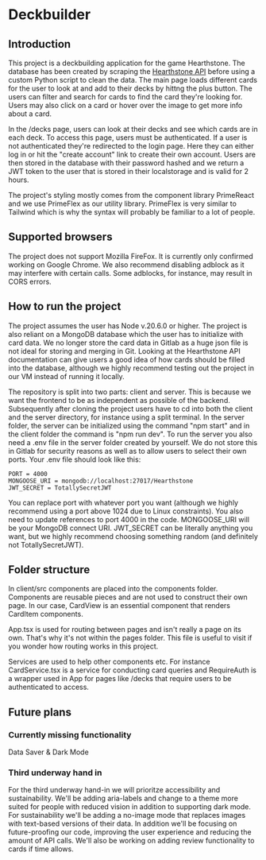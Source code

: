 # Deckbuilder

## Introduction

This project is a deckbuilding application for the game Hearthstone. The database has been created by scraping the [Hearthstone API](https://hearthstoneapi.com/) before using a custom Python script to clean the data. The main page loads different cards for the user to look at and add to their decks by hittng the plus button. The users can filter and search for cards to find the card they're looking for. Users may also click on a card or hover over the image to get more info about a card.

In the /decks page, users can look at their decks and see which cards are in each deck. To access this page, users must be authenticated. If a user is not authenticated they're redirected to the login page. Here they can either log in or hit the "create account" link to create their own account. Users are then stored in the database with their password hashed and we return a JWT token to the user that is stored in their localstorage and is valid for 2 hours.

The project's styling mostly comes from the component library PrimeReact and we use PrimeFlex as our utility library. PrimeFlex is very similar to Tailwind which is why the syntax will probably be familiar to a lot of people.

## Supported browsers

The project does not support Mozilla FireFox. It is currently only confirmed working on Google Chrome. We also recommend disabling adblock as it may interfere with certain calls. Some adblocks, for instance, may result in CORS errors.

## How to run the project

The project assumes the user has Node v.20.6.0 or higher. The project is also reliant on a MongoDB database which the user has to initialize with card data. We no longer store the card data in Gitlab as a huge json file is not ideal for storing and merging in Git. Looking at the Hearthstone API documentation can give users a good idea of how cards should be filled into the database, although we highly recommend testing out the project in our VM instead of running it locally.

The repository is split into two parts: client and server. This is because we want the frontend to be as independent as possible of the backend. Subsequently after cloning the project users have to cd into both the client and the server directory, for instance using a split terminal. In the server folder, the server can be initialized using the command "npm start" and in the client folder the command is "npm run dev". To run the server you also need a .env file in the server folder created by yourself. We do not store this in Gitlab for security reasons as well as to allow users to select their own ports. Your .env file should look like this:

```
PORT = 4000
MONGOOSE_URI = mongodb://localhost:27017/Hearthstone
JWT_SECRET = TotallySecretJWT

```

You can replace port with whatever port you want (although we highly recommend using a port above 1024 due to Linux constraints). You also need to update references to port 4000 in the code. MONGOOSE_URI will be your MongoDB connect URI. JWT_SECRET can be literally anything you want, but we highly recommend choosing something random (and definitely not TotallySecretJWT).

## Folder structure

In client/src components are placed into the components folder. Components are reusable pieces and are not used to construct their own page. In our case, CardView is an essential component that renders CardItem components.

App.tsx is used for routing between pages and isn't really a page on its own. That's why it's not within the pages folder. This file is useful to visit if you wonder how routing works in this project.

Services are used to help other components etc. For instance CardService.tsx is a service for conducting card queries and RequireAuth is a wrapper used in App for pages like /decks that require users to be authenticated to access.

## Future plans

### Currently missing functionality

Data Saver & Dark Mode

### Third underway hand in

For the third underway hand-in we will prioritze accessibility and sustainability. We'll be adding aria-labels and change to a theme more suited for people with reduced vision in addition to supporting dark mode. For sustainability we'll be adding a no-image mode that replaces images with text-based versions of their data. In addition we'll be focusing on future-proofing our code, improving the user experience and reducing the amount of API calls. We'll also be working on adding review functionality to cards if time allows.
